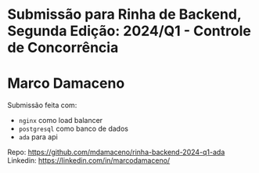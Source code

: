 # Submissão para Rinha de Backend, Segunda Edição: 2024/Q1 - Controle de Concorrência

# Marco Damaceno

Submissão feita com:

- `nginx` como load balancer
- `postgresql` como banco de dados
- `ada` para api

Repo: https://github.com/mdamaceno/rinha-backend-2024-q1-ada
Linkedin: https://linkedin.com/in/marcodamaceno/
